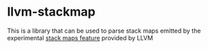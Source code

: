 # llvm-stackmap
This is a library that can be used to parse stack maps emitted by the experimental [stack maps feature](https://llvm.org/docs/StackMaps.html) provided by LLVM
